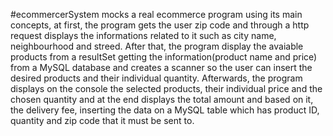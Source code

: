 #ecommercerSystem mocks a real ecommerce program using its main concepts, at first, the program gets the user zip code and through a http request displays the informations related to it such as city name, neighbourhood and streed. After that, the program display the avaiable products from a resultSet getting the information(product name and price) from a MySQL database and creates a scanner so the user can insert the desired products and their individual quantity. Afterwards, the program displays on the console the selected products, their individual price and the chosen quantity and at the end displays the total amount and based on it, the delivery fee, inserting the data on a MySQL table which has product ID, quantity and zip code that it must be sent to. 
